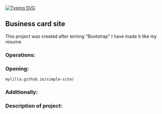 [![Typing SVG](https://readme-typing-svg.herokuapp.com?font=Fira+Code&pause=1000&width=435&lines=simple-site)](https://git.io/typing-svg)

<h2>Business card site</h2>

This project was created after lerning "Bootstrap"
I have made it like my resume

<h3><a>Operations:</a></h3>

<h3><a>Opening: </a></h3>

```mylilla.github.io/simple-site/```

<h3 ><a>Additionally:</a></h3>

<h3 ><a>Description of project:</a></h3>
